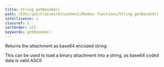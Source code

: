 ```yaml
---
title: String getBase64()
path: /EJScript/Classes/Attachment/Member functions/String getBase64()
intellisense: 1
classref: 1
sortOrder: 123
keywords: getBase64()
---
```



Returns the attachment as base64 encoded string.


This can be used to load a binary attachment into a string, as base64 coded data is valid ASCII.


